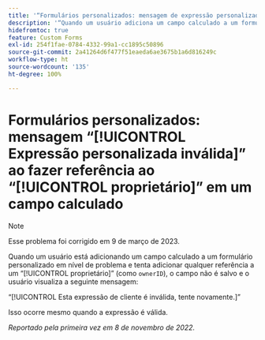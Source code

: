 ```yaml
---
title: '“Formulários personalizados: mensagem de expressão personalizada inválida ao fazer referência ao proprietário em um campo calculado”'
description: '“Quando um usuário adiciona um campo calculado a um formulário personalizado em nível de problema e tenta adicionar qualquer referência a um proprietário (como “ownerID”), o campo não é salvo e o usuário vê a seguinte mensagem: esta expressão de cliente é inválida. Tente novamente.”'
hidefromtoc: true
feature: Custom Forms
exl-id: 254f1fae-0784-4332-99a1-cc1895c50896
source-git-commit: 2a41264d6f477f51eaeda6ae3675b1a6d816249c
workflow-type: ht
source-wordcount: '135'
ht-degree: 100%

---
```


# Formulários personalizados: mensagem “[!UICONTROL Expressão personalizada inválida]” ao fazer referência ao “[!UICONTROL proprietário]” em um campo calculado

>[!NOTE]
>
>Esse problema foi corrigido em 9 de março de 2023.

<!--
>[!NOTE]
>
>This issue was fixed on December 1, 2022.
-->

Quando um usuário está adicionando um campo calculado a um formulário personalizado em nível de problema e tenta adicionar qualquer referência a um “[!UICONTROL proprietário]” (como `ownerID`), o campo não é salvo e o usuário visualiza a seguinte mensagem:

“[!UICONTROL Esta expressão de cliente é inválida, tente novamente.]”

Isso ocorre mesmo quando a expressão é válida.

_Reportado pela primeira vez em 8 de novembro de 2022._
